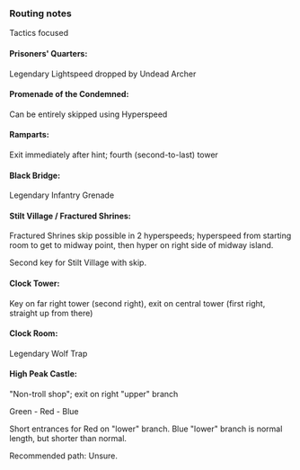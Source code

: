 ### Routing notes
Tactics focused
#### Prisoners' Quarters:
Legendary Lightspeed dropped by Undead Archer
#### Promenade of the Condemned:
Can be entirely skipped using Hyperspeed
#### Ramparts:
Exit immediately after hint; fourth (second-to-last) tower
#### Black Bridge:
Legendary Infantry Grenade
#### Stilt Village / Fractured Shrines:
Fractured Shrines skip possible in 2 hyperspeeds; hyperspeed from starting room to get to midway point, then hyper on right side of midway island.

Second key for Stilt Village with skip.
#### Clock Tower:
Key on far right tower (second right), exit on central tower (first right, straight up from there)
#### Clock Room:
Legendary Wolf Trap
#### High Peak Castle:
"Non-troll shop"; exit on right "upper" branch

Green - Red - Blue

Short entrances for Red on "lower" branch. Blue "lower" branch is normal length, but shorter than normal.

Recommended path: Unsure.
